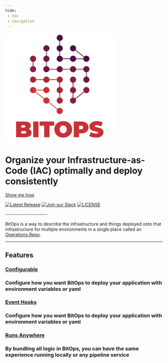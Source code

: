 ```yaml
---
hide:
 - toc
 - navigation
---
```


<!-- Custom hero banner using docs/stylesheets/custom.css -->
<div class="bitovi-row">
    <div class="bitovi-column">
        <img alt="Logo" float="middle" style="vertical-align: middle;" src="assets/images/logo/Bitops%28RGB%29_L2_Full_4C.png" width="350">
    </div>
    <div class="bitovi-column">
        <h1>Organize your Infrastructure-as-Code (IAC) optimally and deploy consistently</h1>
        <a class="md-button md-button--primary" href="/about">Show me how</a>
        <p>
            <a href="https://github.com/bitovi/bitops/releases"><img alt="Latest Release" src="https://img.shields.io/github/v/release/bitovi/bitops"></a>
            <a href="https://www.bitovi.com/community/slack?utm_source=badge&amp;utm_medium=badge&amp;utm_campaign=pr-badge&amp;utm_content=badge"><img alt="Join our Slack" src="https://img.shields.io/badge/slack-join%20chat-611f69.svg"></a>
            <a href="license/"><img alt="LICENSE" src="https://img.shields.io/badge/license-MIT-green"></a>
        </p>
    </div>
</div>
---------------------

BitOps is a way to describe the infrastructure and things deployed onto that infrastructure for multiple environments in a single place called an [Operations Repo](operations-repo-structure.md).

---------------------

<div class="bitovi-row">
<h2>Features</h2>
</div>
<div class="bitovi-row">
    <div class="bitovi-column">
        <h3><a href="/configuration-base">Configurable</a><h3>
        <p>Configure how you want BitOps to deploy your application with environment variables or yaml</p>
    </div>
   <div class="bitovi-column">
        <h3><a href="/lifecycle">Event Hooks</a><h3>
        <p>Configure how you want BitOps to deploy your application with environment variables or yaml</p>
    </div>
    <div class="bitovi-column">
        <h3><a href="/examples">Runs Anywhere</a><h3>
        <p>By bundling all logic in BitOps, you can have the same experience running locally or any pipeline service</p>
    </div>
</div>